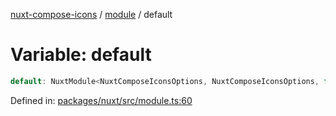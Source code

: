 [nuxt-compose-icons](../../modules.md) / [module](../index.md) / default

# Variable: default

```ts
default: NuxtModule<NuxtComposeIconsOptions, NuxtComposeIconsOptions, false>;
```

Defined in: [packages/nuxt/src/module.ts:60](https://github.com/arthur-plazanet/nuxt-compose-icons/blob/c22743e58fa2192095f1d2cf040e9229cacd5882/packages/nuxt/src/module.ts#L60)
